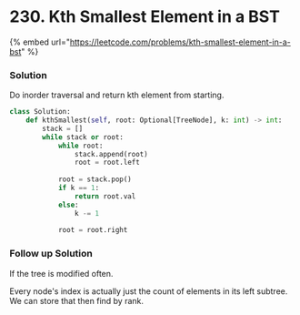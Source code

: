 # 230. Kth Smallest Element in a BST

{% embed url="https://leetcode.com/problems/kth-smallest-element-in-a-bst" %}

### Solution

Do inorder traversal and return kth element from starting.

```python
class Solution:
    def kthSmallest(self, root: Optional[TreeNode], k: int) -> int:
        stack = []
        while stack or root:
            while root:
                stack.append(root)
                root = root.left
            
            root = stack.pop()
            if k == 1:
                return root.val
            else:
                k -= 1
            
            root = root.right
```

### Follow up Solution

If the tree is modified often.

Every node's index is actually just the count of elements in its left subtree. We can store that then find by rank.

